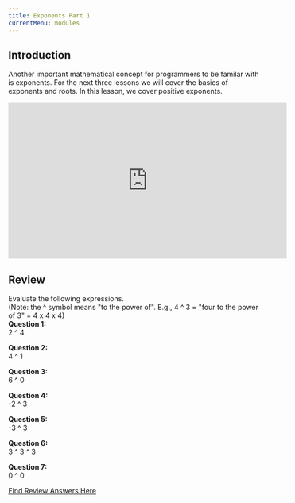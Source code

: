 ```yaml
---
title: Exponents Part 1
currentMenu: modules
---
```


## Introduction  

Another important mathematical concept for programmers to be familar with is exponents. For the next three lessons we will cover the basics of exponents and roots. In this lesson, we cover positive exponents.  

<div class="youtube-wrapper"><iframe width="560" height="315" src="https://www.youtube.com/embed/8htcZca0JIA?list=PL238F98B2C6422A95" frameborder="0" allowfullscreen></iframe></div>

## Review  
Evaluate the following expressions.  
(Note: the ^ symbol means "to the power of". E.g., 4 ^ 3 = "four to the power of 3" = 4 x 4 x 4)  
**Question 1:**  
2 ^ 4  

**Question 2:**  
4 ^ 1  
 
**Question 3:**  
6 ^ 0  
 
**Question 4:**  
-2 ^ 3  

**Question 5:**  
-3 ^ 3  

**Question 6:**  
3 ^ 3 ^ 3  

**Question 7:**  
0 ^ 0  

[Find Review Answers Here](../../ANSWERS.md)
